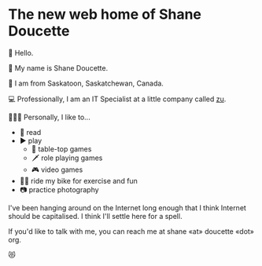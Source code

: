 # The new web home of Shane Doucette

👋 Hello.  

📛 My name is Shane Doucette.  

📍 I am from Saskatoon, Saskatchewan, Canada.

💻 Professionally, I am an IT Specialist at a little company called [zu](https://zu.com).

🧔🏻‍♂️ Personally, I like to...
- 📖 read
- ▶️ play 
  - 🎲 table-top games
  - 🗡 role playing games
  - 🎮 video games
- 🚴‍♀️ ride my bike for exercise and fun
- 📷 practice photography

I've been hanging around on the Internet long enough that I think Internet should be capitalised. I think I'll settle here for a spell.  

If you'd like to talk with me, you can reach me at shane «at» doucette «dot» org.

😻
